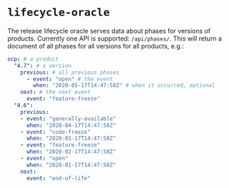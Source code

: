 # `lifecycle-oracle`

The release lifecycle oracle serves data about phases for versions of products. Currently one API is supported: `/api/phases/`. This will return a document of all phases for all versions for all products, e.g.:

```yaml
ocp: # a product
  "4.7": # a version
    previous: # all previous phases
      - event: "open" # the event
        when: "2020-05-17T14:47:58Z" # when it occurred, optional
    next: # the next event
      event: "feature-freeze"
  "4.6":
    previous:
    - event: "generally-available"
      when: "2020-04-17T14:47:58Z"
    - event: "code-freeze"
      when: "2020-03-17T14:47:58Z"
    - event: "feature-freeze"
      when: "2020-02-17T14:47:58Z"
    - event: "open"
      when: "2020-01-17T14:47:58Z"
    next:
      event: "end-of-life"
```